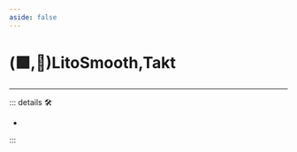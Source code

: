 ```yaml
---
aside: false
---
```

# (🟩,🔻)<ekos>LitoSmooth</ekos>,<via>Takt</via>

---

<!-- =================================================== -->
<!-- =================================================== -->
<!-- =================================================== -->
<!-- =================================================== -->
<!-- =================================================== -->
::: details 🛠

-

:::
